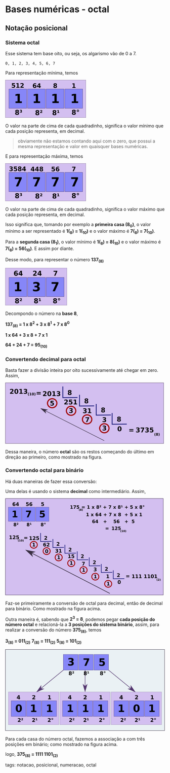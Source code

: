# Bases numéricas - octal

## Notação posicional

### Sistema octal

Esse sistema tem base oito, ou seja, os algarismo vão de 0 a 7.

```
0, 1, 2, 3, 4, 5, 6, 7
```

Para representação mínima, temos

![representação octal mínima](img/p0005-0.png)

O valor na parte de cima de cada quadradinho, significa o valor mínimo que cada posição representa, em decimal.

> obviamente não estamos contando aqui com o zero, que possui a mesma representação e valor em quaisquer bases numéricas.

E para representação máxima, temos

![representação octal máxima](img/p0005-1.png)

O valor na parte de cima de cada quadradinho, significa o valor máximo que cada posição representa, em decimal.

Isso significa que, tomando por exemplo a **primeira casa (8<sub>0</sub>)**, o valor mínimo a ser representado é **1(<sub>8</sub>) = 1(<sub>10</sub>)** e o valor máximo é **7(<sub>8</sub>) = 7(<sub>10</sub>)**.

Para a **segunda casa (8<sub>1</sub>)**, o valor mínimo é **1(<sub>8</sub>) = 8(<sub>10</sub>)** e o valor máximo é **7(<sub>8</sub>) = 56(<sub>10</sub>)**. E assim por diante.

Desse modo, para representar o número **137<sub>(8)</sub>**

![137 octal](img/p0005-2.png)

Decompondo o número na **base 8**,

**137<sub>(8)</sub> = 1 x 8<sup>2</sup> + 3 x 8<sup>1</sup> + 7 x 8<sup>0</sup>**

**1 x 64 + 3 x 8 + 7 x 1**

**64 + 24 + 7 = 95<sub>(10)</sub>**

### Convertendo decimal para octal

Basta fazer a divisão inteira por oito sucessivamente até chegar em zero. Assim,

![divisão por oito](img/p0005-3.png)

Dessa maneira, o número **octal** são os restos começando do último em direção ao primeiro, como mostrado na figura.

### Convertendo octal para binário

Há duas maneiras de fazer essa conversão:

Uma delas é usando o sistema **decimal** como intermediário. Assim,

![conversão de octal, decimal, binário](img/p0005-4.png)

Faz-se primeiramente a conversão de octal para decimal, então de decimal para binário. Como mostrado na figura acima.

Outra maneira é, sabendo que **2<sup>3</sup> = 8**, podemos pegar **cada posição do número octal** e relacioná-la a **3 posições do sistema binário**, assim, para realizar a conversão do número **375<sub>(8)</sub>**, temos

**3<sub>(8)</sub> = 011<sub>(2)</sub>**
**7<sub>(8)</sub> = 111<sub>(2)</sub>**
**5<sub>(8)</sub> = 101<sub>(2)</sub>**

![conversão de octal para binário](img/p0005-5.png)

Para cada casa do número octal, fazemos a associação a com três posições em binário; como mostrado na figura acima.

logo, **375<sub>(8)</sub> = 1111 1101<sub>(2)</sub>**

tags: notacao, posicional, numeracao, octal
